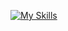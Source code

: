 
[![My Skills](https://skillicons.dev/icons?i=aws,bash,kubernetes,git,go,linux,laravel,rust,vim,gcp,vue,react,spring,java,javascript,typescript)](https://skillicons.dev)
